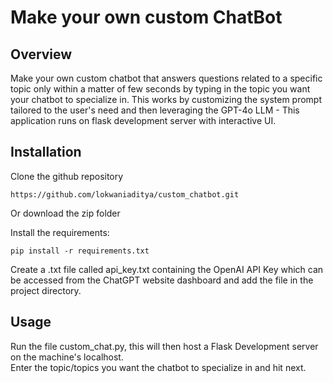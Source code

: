 <h1>Make your own custom ChatBot</h1>
<h2>Overview</h2>
Make your own custom chatbot that answers questions related to a specific topic only within a matter of few seconds by typing in the topic you want your chatbot to specialize in. This works by customizing the system 
prompt tailored to the user's need and then leveraging the GPT-4o LLM - This application runs on flask development server with interactive UI. <br/>

<h2>Installation</h2>
Clone the github repository

```
https://github.com/lokwaniaditya/custom_chatbot.git
```

Or download the zip folder<br/>

Install the requirements:

```
pip install -r requirements.txt
```

Create a .txt file called api_key.txt containing the OpenAI API Key which can be accessed from the ChatGPT website dashboard and add the file in the project directory.<br/>

<h2>Usage</h2>
Run the file custom_chat.py, this will then host a Flask Development server on the machine's localhost.<br/>
Enter the topic/topics you want the chatbot to specialize in and hit next.<br/>


